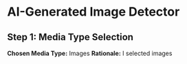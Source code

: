 # AI-Generated Image Detector

## Step 1: Media Type Selection

**Chosen Media Type:** Images
**Rationale:** I selected images
